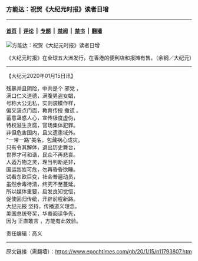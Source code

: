 ### 方能达：祝贺《大纪元时报》读者日增

---

#### [首页](../../../..?n11793807) &nbsp;|&nbsp; [评论](../../../../../epoch-comment?n11793807) &nbsp;|&nbsp; [专题](../../../../../epoch-special?n11793807) &nbsp;|&nbsp; [禁闻](../../../../../epoch-news?n11793807) &nbsp;|&nbsp; [禁书](../../../../../books?n11793807) &nbsp;|&nbsp; [翻墙](https://github.com/gfw-breaker/nogfw/blob/master/README.md?n11793807)


<div><img alt="方能达：祝贺《大纪元时报》读者日增" class="attachment-djy_600_400 size-djy_600_400 wp-post-image" src="https://i.epochtimes.com/assets/uploads/2020/01/190401110808100615-600x400.jpg"/>
<div class="caption">
 <p>
  《大纪元时报》在全球五大洲发行，在香港的便利店和报摊有售。（余钢／大纪元）
 </p>
</div></div><hr/><div class="post_content" id="artbody" itemprop="articleBody">
 <!-- article content begin -->
 <p>
  【大纪元2020年01月15日讯】
 </p>
 <p>
  残暴并且阴险，中共是个
  <ok href="https://www.epochtimes.com/gb/tag/%E9%82%AA%E5%85%9A.html">
   邪党
  </ok>
  ，
  <br/>
  满口仁义道德，满腹男盗女娼，
  <br/>
  号称大公无私，实则装模作样，
  <br/>
  偏又装点门面，教育传授
  <ok href="https://www.epochtimes.com/gb/tag/%E6%92%92%E8%B0%8E.html">
   撒谎
  </ok>
  。
  <br/>
  蓄意蛊惑人心，宣传极度虚伪，
  <br/>
  特权滋生贪腐，官场集体犯罪。
  <br/>
  非但危害国内，且又遗患域外。
  <br/>
  “一带一路”美名，包藏祸心成灾。
  <br/>
  只有令其解体，退出历史舞台，
  <br/>
  世界才可和谐，民众不再悲哀。
  <br/>
  人迺万物之灵，理当判断是非，
  <br/>
  国运岌岌可危，勿再昏昏欲睡。
  <br/>
  试看东欧巨变，社会普遍动员，
  <br/>
  虽然余毒待清，终究不至蔓延。
  <br/>
  所以媒体重要，启发良知觉悟，
  <br/>
  促使回归传统，开辟前程新路。
  <br/>
  <ok href="https://www.epochtimes.com/gb/tag/%E5%A4%A7%E7%BA%AA%E5%85%83%E6%8A%A5.html">
   大纪元报
  </ok>
  坚持，传播道义理念，
  <br/>
  美国总统夸奖，华裔阅读争先，
  <br/>
  因为
  <ok href="https://www.epochtimes.com/gb/tag/%E6%AD%A3%E7%9B%B4%E6%95%A2%E8%A8%80.html">
   正直敢言
  </ok>
  ，方能有此效验。
 </p>
 <p>
  责任编辑：高义
 </p>
 <!-- article content end -->
 <div id="below_article_ad">
 </div>
</div>


---

原文链接（需翻墙）：https://www.epochtimes.com/gb/20/1/15/n11793807.htm